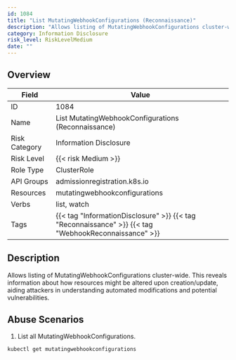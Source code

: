 ```yaml
---
id: 1084
title: "List MutatingWebhookConfigurations (Reconnaissance)"
description: "Allows listing of MutatingWebhookConfigurations cluster-wide. This reveals information about how resources might be altered upon creation/update, aiding attackers in understanding automated modifications and potential vulnerabilities."
category: Information Disclosure
risk_level: RiskLevelMedium
date: ""
---
```


## Overview

| Field         | Value                                                                                                |
| ------------- | ---------------------------------------------------------------------------------------------------- |
| ID            | 1084                                                                                                 |
| Name          | List MutatingWebhookConfigurations (Reconnaissance)                                                  |
| Risk Category | Information Disclosure                                                                               |
| Risk Level    | {{< risk Medium >}}                                                                                  |
| Role Type     | ClusterRole                                                                                          |
| API Groups    | admissionregistration.k8s.io                                                                         |
| Resources     | mutatingwebhookconfigurations                                                                        |
| Verbs         | list, watch                                                                                          |
| Tags          | {{< tag "InformationDisclosure" >}} {{< tag "Reconnaissance" >}} {{< tag "WebhookReconnaissance" >}} |

## Description

Allows listing of MutatingWebhookConfigurations cluster-wide. This reveals information about how resources might be altered upon creation/update, aiding attackers in understanding automated modifications and potential vulnerabilities.

## Abuse Scenarios

1. List all MutatingWebhookConfigurations.

```bash
kubectl get mutatingwebhookconfigurations

```
